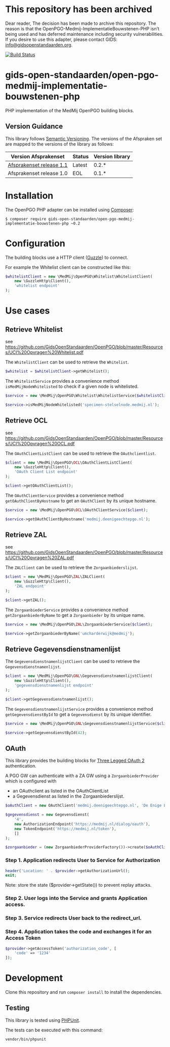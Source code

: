 # This repository has been archived
Dear reader, The decision has been made to archive this repository. The reason is that the OpenPGO-Medmij-ImplementatieBouwstenen-PHP isn’t being used and has deferred maintenance including security vulnerabilities. If you desire to use this adapter, please contact GIDS: info@gidsopenstandaarden.org.

[![Build Status](https://travis-ci.org/GidsOpenStandaarden/OpenPGO-Medmij-ImplementatieBouwstenen-PHP.svg?branch=master)](https://travis-ci.org/GidsOpenStandaarden/OpenPGO-Medmij-ImplementatieBouwstenen-PHP)

gids-open-standaarden/open-pgo-medmij-implementatie-bouwstenen-php
==================================================================

PHP implementation of the MedMij OpenPGO building blocks.

## Version Guidance

This library follows [Semantic Versioning](https://semver.org/).
The versions of the Afspraken set are mapped to the versions of the library as follows:

| Version Afsprakenset       | Status     | Version library |
|----------------------------|------------|-----------------|
| [Afsprakenset release 1.1] | Latest     | 0.2.*           |
| Afsprakenset release 1.0   | EOL        | 0.1.*           |

[Afsprakenset release 1.1]: https://afsprakenstelsel.medmij.nl/display/PUBLIC/Afsprakenset+release+1.1

# Installation

The OpenPGO PHP adapter can be installed using [Composer](https://getcomposer.org/):

```
$ composer require gids-open-standaarden/open-pgo-medmij-implementatie-bouwstenen-php ~0.2
```

# Configuration

The building blocks use a HTTP client ([Guzzle](https://github.com/guzzle/guzzle)) to
connect.

For example the Whitelist client can be constructed like this:

```php
$whitelistClient = new \MedMij\OpenPGO\Whitelist\WhitelistClient(
    new \GuzzleHttp\Client(),
    'whitelist endpoint'
);
```

# Use cases

## Retrieve Whitelist

see https://github.com/GidsOpenStandaarden/OpenPGO/blob/master/Resources/UCI%20Opvragen%20Whitelist.pdf

The `WhitelistClient` can be used to retrieve the `Whitelist`.

```php
$whitelist = $whitelistClient->getWhitelist();
```

The `WhitelistService` provides a convenience method `isMedMijNodeWhitelisted` to check if a given node is whitelisted.

```php
$service = new \MedMij\OpenPGO\Whitelist\WhitelistService($whitelistClient);

$service->isMedMijNodeWhitelisted('specimen-stelselnode.medmij.nl');
```

## Retrieve OCL

see https://github.com/GidsOpenStandaarden/OpenPGO/blob/master/Resources/UCI%20Opvragen%20OCL.pdf

The `OAuthClientListClient` can be used to retrieve the `OAuthclientlist`.

```php
$client = new \MedMij\OpenPGO\OCL\OAuthClientListClient(
    new \GuzzleHttp\Client(),
    'OAuth Client List endpoint'
);

$client->getOAuthClientList();
```

The `OAuthClientService` provides a convenience method `getOAuthClientByHostname` to get an `OAuthClient`
by its unique hostname.

```php
$service = new \MedMij\OpenPGO\OCL\OAuthClientService($client);

$service->getOAuthClientByHostname('medmij.deenigeechtepgo.nl');
```

## Retrieve ZAL

see https://github.com/GidsOpenStandaarden/OpenPGO/blob/master/Resources/UCI%20Opvragen%20ZAL.pdf

The `ZALClient` can be used to retrieve the `Zorgaanbiederslijst`.

```php
$client = new \MedMij\OpenPGO\ZAL\ZALClient(
    new \GuzzleHttp\Client(),
    'ZAL endpoint'
);

$client->getZAL();
```

The `ZorgaanbiederService` provides a convenience method `getZorgaanbiederByName` to get a `Zorgaanbieder`
by its unique name.

```php
$service = new \MedMij\OpenPGO\ZAL\ZorgaanbiederService($client);

$service->getZorgaanbiederByName('umcharderwijk@medmij');
```

## Retrieve Gegevensdienstnamenlijst

The `GegevensdienstnamenlijstClient` can be used to retrieve the `Gegevensdienstnamenlijst`.

```php
$client = new \MedMij\OpenPGO\GNL\GegevensdienstnamenlijstClient(
    new \GuzzleHttp\Client(),
    'gegevensdienstnamenlijst endpoint'
);

$client->getGegevensdienstnamenlijst();
```

The `GegevensdienstnamenlijstService` provides a convenience method `getGegevensdienstById` to get a `Gegevensdienst`
by its unique identifier.

```php
$service = new \MedMij\OpenPGO\GNL\GegevensdienstnamenlijstService($client);

$service->getGegevensdienstById(42);
```

## OAuth

This library provides the building blocks for [Three Legged OAuth 2](http://oauthbible.com/#oauth-2-three-legged) authentication.

A PGO GW can authenticate with a ZA GW using a `ZorgaanbiederProvider` which is configured with
* an OAuthclient as listed in the OAuthClientList
* a Gegevensdienst as listed in the Zorgaanbiederslijst.

```php
$oAuthClient = new OAuthClient('medmij.deenigeechtepgo.nl', 'De Enige Echte PGO');

$gegevensdienst = new Gegevensdienst(
    '4',
    new AuthorizationEndpoint('https://medmij.nl/dialog/oauth'),
    new TokenEndpoint('https://medmij.nl/token'),
    []
);

$zorgaanbieder = (new ZorgaanbiederProviderFactory())->create($oAuthClient, $gegevensdienst);
```

### Step 1. Application redirects User to Service for Authorization

```php
header('Location: ' . $provider->getAuthorizationUrl();
exit;
```

Note: store the state ($provider->getState()) to prevent replay attacks.

### Step 2. User logs into the Service and grants Application access.

### Step 3. Service redirects User back to the redirect_url.

### Step 4. Application takes the code and exchanges it for an Access Token

```php
$provider->getAccessToken('authorization_code', [
    'code' => '1234'
]);
```

# Development

Clone this repository and run  `composer install` to install the dependencies.

## Testing

This library is tested using [PHPUnit](https://phpunit.de/).

The tests can be executed with this command:

```
vendor/bin/phpunit
```
